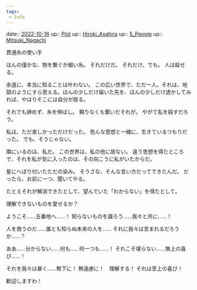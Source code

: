 ```yaml
---
tags:
 - Info
---
```


date:: [2022-10-16](Daily_Note/2022-10-16.md)
up:: [Plot](Bar/Novel/Chaos/Plot.md)
up:: [Hiroki_Asahira](Bar/Novel/Nacaria/Hiroki_Asahira.md)
up:: [5_People](Bar/Novel/Nacaria/5_People.md)
up:: [Mitsuki_Nagachi](../Bar/Novel/Nacaria/Mitsuki_Nagachi.md)

貫通糸の使い手


ほんの僅かな、物を繋ぐか細い糸。
それだけだ。
それだけ、でも。
人は殺せる。

永遠に、本当に知ることは叶わない。
この広い世界で、ただ一人。それは、地獄のようにすら思える。ほんの少しだけ届いた先を、ほんの少しだけ透かしてみれば、やはりそこには自分が居る。

それでも諦めず、糸を伸ばし。
頼りなくも繋いだそれが。
やがて私を殺すだろう。


私は、ただ楽しかっただけだった。
色んな思想と一緒に、生きているつもりだった。
でも、そうじゃない。

隣にいるのは、私だ。
この世界は、私の他に居ない。
違う思想を得たところで、それを私が気に入ったのは、その向こうに私がいたからだ。

星にへばり付いたただの染み。
そうさな、そんな言い方だってできたんだ。
だったら、お前に一つ、聞いてやる。

たとえそれが解消できたとして、望んでいた「わからない」を得たとして。


理解できないものを愛せるか？






ようこそ……五番地へ……！
知らないものを識ろう……我々と共に……！

人を救うのだ……誰とも知らぬ未来の人を……
それに我々は含まれるだろうか……？

ああ……分からない……何も……何一つも……！
それこそ堪らない……無上の喜び……！

それを我々は暴く……無下に！
無遠慮に！　理解する！
それは至上の喜び！


歓迎しますわ！　






